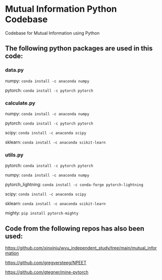 # Mutual Information Python Codebase
Codebase for Mutual Information using Python

## The following python packages are used in this code:

### data.py

numpy:				        ```conda install -c anaconda numpy```

pytorch:			        ```conda install -c pytorch pytorch```

### calculate.py

numpy:				        ```conda install -c anaconda numpy```

pytorch:			        ```conda install -c pytorch pytorch```

scipy: 				        ```conda install -c anaconda scipy```

sklearn: 			        ```conda install -c anaconda scikit-learn```


### utils.py

pytorch:			        ```conda install -c pytorch pytorch```

numpy:				        ```conda install -c anaconda numpy```

pytorch_lightning:		    ```conda install -c conda-forge pytorch-lightning```

scipy: 				        ```conda install -c anaconda scipy```

sklearn: 			        ```conda install -c anaconda scikit-learn```

mighty:				        ```pip install pytorch-mighty```


## Code from the following repos has also been used:


https://github.com/xinxinju/wvu_independent_study/tree/main/mutual_information

https://github.com/gregversteeg/NPEET

https://github.com/gtegner/mine-pytorch
